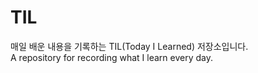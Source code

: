 # TIL

매일 배운 내용을 기록하는 TIL(Today I Learned) 저장소입니다.  
A repository for recording what I learn every day.

